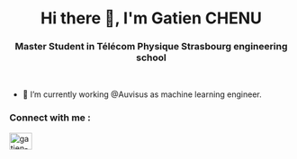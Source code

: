 <h1 align="center">Hi there 👋, I'm Gatien CHENU</h1>

<h3 align="center">Master Student in Télécom Physique Strasbourg engineering school<br>
</h3> 

<br>

- 🔭 I’m currently working @Auvisus as machine learning engineer.

<h3 align="left">Connect with me :</h3>
<p align="left">
<a href="http://www.linkedin.com/in/gatien-chenu-a25992238" target="_blank"><img align="center" src="https://raw.githubusercontent.com/rahuldkjain/github-profile-readme-generator/master/src/images/icons/Social/linked-in-alt.svg" alt="gatien-chenu-linkedin" height="30" width="40" /></a>
</p>  
